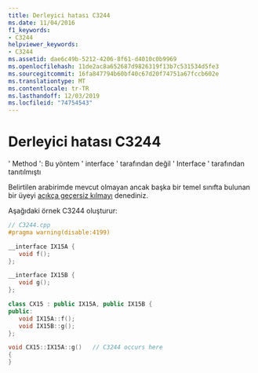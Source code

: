 ```yaml
---
title: Derleyici hatası C3244
ms.date: 11/04/2016
f1_keywords:
- C3244
helpviewer_keywords:
- C3244
ms.assetid: dae6c49b-5212-4206-8f61-d4010c0b9969
ms.openlocfilehash: 11de2ac8a652687d9826319f13b7c531534d5fe3
ms.sourcegitcommit: 16fa847794b60bf40c67d20f74751a67fccb602e
ms.translationtype: MT
ms.contentlocale: tr-TR
ms.lasthandoff: 12/03/2019
ms.locfileid: "74754543"
---
```

# <a name="compiler-error-c3244"></a>Derleyici hatası C3244

' Method ': Bu yöntem ' interface ' tarafından değil ' Interface ' tarafından tanıtılmıştı

Belirtilen arabirimde mevcut olmayan ancak başka bir temel sınıfta bulunan bir üyeyi [açıkça geçersiz kılmayı](../../cpp/explicit-overrides-cpp.md) denediniz.

Aşağıdaki örnek C3244 oluşturur:

```cpp
// C3244.cpp
#pragma warning(disable:4199)

__interface IX15A {
   void f();
};

__interface IX15B {
   void g();
};

class CX15 : public IX15A, public IX15B {
public:
   void IX15A::f();
   void IX15B::g();
};

void CX15::IX15A::g()   // C3244 occurs here
{
}
```
